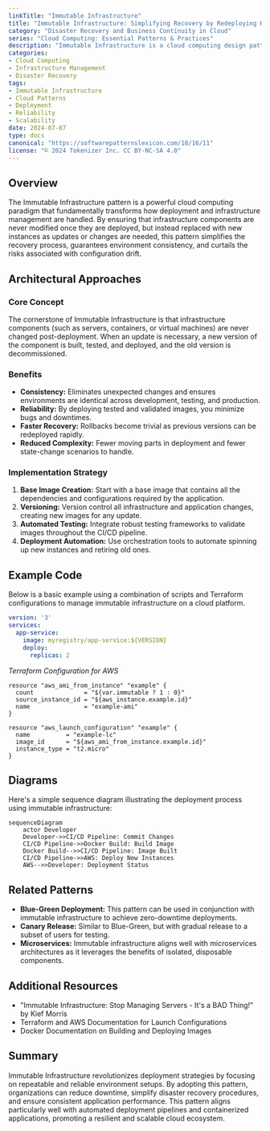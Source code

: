 ```yaml
---
linkTitle: "Immutable Infrastructure"
title: "Immutable Infrastructure: Simplifying Recovery by Redeploying Known Good States"
category: "Disaster Recovery and Business Continuity in Cloud"
series: "Cloud Computing: Essential Patterns & Practices"
description: "Immutable Infrastructure is a cloud computing design pattern that focuses on simplifying recovery and improving reliability by always redeploying known good states rather than modifying existing deployments. This approach enhances maintainability, consistency, and reduces the risk of configuration drift."
categories:
- Cloud Computing
- Infrastructure Management
- Disaster Recovery
tags:
- Immutable Infrastructure
- Cloud Patterns
- Deployment
- Reliability
- Scalability
date: 2024-07-07
type: docs
canonical: "https://softwarepatternslexicon.com/18/16/11"
license: "© 2024 Tokenizer Inc. CC BY-NC-SA 4.0"
---
```


## Overview

The Immutable Infrastructure pattern is a powerful cloud computing paradigm that fundamentally transforms how deployment and infrastructure management are handled. By ensuring that infrastructure components are never modified once they are deployed, but instead replaced with new instances as updates or changes are needed, this pattern simplifies the recovery process, guarantees environment consistency, and curtails the risks associated with configuration drift.

## Architectural Approaches

### Core Concept

The cornerstone of Immutable Infrastructure is that infrastructure components (such as servers, containers, or virtual machines) are never changed post-deployment. When an update is necessary, a new version of the component is built, tested, and deployed, and the old version is decommissioned. 

### Benefits

- **Consistency:** Eliminates unexpected changes and ensures environments are identical across development, testing, and production.
- **Reliability:** By deploying tested and validated images, you minimize bugs and downtimes.
- **Faster Recovery:** Rollbacks become trivial as previous versions can be redeployed rapidly.
- **Reduced Complexity:** Fewer moving parts in deployment and fewer state-change scenarios to handle.

### Implementation Strategy

1. **Base Image Creation:** Start with a base image that contains all the dependencies and configurations required by the application.
2. **Versioning:** Version control all infrastructure and application changes, creating new images for any update.
3. **Automated Testing:** Integrate robust testing frameworks to validate images throughout the CI/CD pipeline.
4. **Deployment Automation:** Use orchestration tools to automate spinning up new instances and retiring old ones.

## Example Code

Below is a basic example using a combination of scripts and Terraform configurations to manage immutable infrastructure on a cloud platform.

```yaml
version: '3'
services:
  app-service:
    image: myregistry/app-service:${VERSION}
    deploy:
      replicas: 2
```

*Terraform Configuration for AWS*

```hcl
resource "aws_ami_from_instance" "example" {
  count              = "${var.immutable ? 1 : 0}"
  source_instance_id = "${aws_instance.example.id}"
  name               = "example-ami"
}

resource "aws_launch_configuration" "example" {
  name          = "example-lc"
  image_id      = "${aws_ami_from_instance.example.id}"
  instance_type = "t2.micro"
}
```

## Diagrams

Here's a simple sequence diagram illustrating the deployment process using immutable infrastructure:

```mermaid
sequenceDiagram
    actor Developer
    Developer->>CI/CD Pipeline: Commit Changes
    CI/CD Pipeline->>Docker Build: Build Image
    Docker Build-->>CI/CD Pipeline: Image Built
    CI/CD Pipeline->>AWS: Deploy New Instances
    AWS-->>Developer: Deployment Status
```

## Related Patterns

- **Blue-Green Deployment:** This pattern can be used in conjunction with immutable infrastructure to achieve zero-downtime deployments.
- **Canary Release:** Similar to Blue-Green, but with gradual release to a subset of users for testing.
- **Microservices:** Immutable infrastructure aligns well with microservices architectures as it leverages the benefits of isolated, disposable components.

## Additional Resources

- "Immutable Infrastructure: Stop Managing Servers - It's a BAD Thing!" by Kief Morris
- Terraform and AWS Documentation for Launch Configurations
- Docker Documentation on Building and Deploying Images

## Summary

Immutable Infrastructure revolutionizes deployment strategies by focusing on repeatable and reliable environment setups. By adopting this pattern, organizations can reduce downtime, simplify disaster recovery procedures, and ensure consistent application performance. This pattern aligns particularly well with automated deployment pipelines and containerized applications, promoting a resilient and scalable cloud ecosystem.
